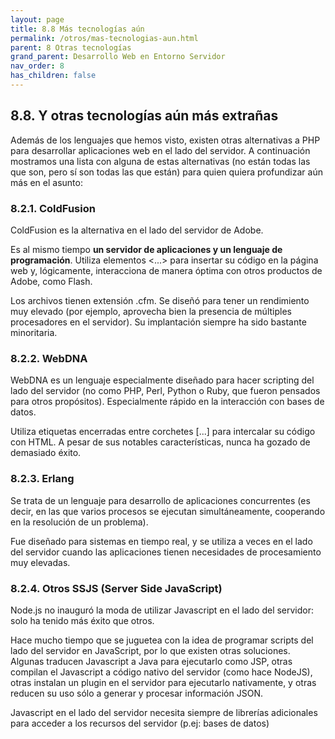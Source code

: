 ```yaml
---
layout: page
title: 8.8 Más tecnologías aún
permalink: /otros/mas-tecnologias-aun.html
parent: 8 Otras tecnologías
grand_parent: Desarrollo Web en Entorno Servidor
nav_order: 8
has_children: false
---
```


## 8.8. Y otras tecnologías aún más extrañas

Además de los lenguajes que hemos visto, existen otras alternativas a PHP para desarrollar aplicaciones web en el lado del servidor.
A continuación mostramos una lista con alguna de estas alternativas (no están todas las que son, pero sí son todas las que están) para quien quiera profundizar aún más en el asunto:

### 8.2.1. ColdFusion

ColdFusion es la alternativa en el lado del servidor de Adobe. 

Es al mismo tiempo **un servidor de aplicaciones y un lenguaje de programación**. Utiliza elementos <...> para insertar su código en la página web y, lógicamente, interacciona de manera óptima con otros productos de Adobe, como Flash.

Los archivos tienen extensión .cfm. Se diseñó para tener un rendimiento muy elevado (por ejemplo, aprovecha bien la presencia de múltiples procesadores en el servidor). Su implantación siempre ha sido bastante minoritaria.

### 8.2.2. WebDNA

WebDNA es un lenguaje especialmente diseñado para hacer scripting del lado del servidor (no como PHP, Perl, Python o Ruby, que fueron pensados para otros propósitos). Especialmente rápido en la interacción con bases de datos. 

Utiliza etiquetas encerradas entre corchetes [...] para intercalar su código con HTML. A pesar de sus notables características, nunca ha gozado de demasiado éxito.

### 8.2.3. Erlang

Se trata de un lenguaje para desarrollo de aplicaciones concurrentes (es decir, en las que varios procesos se ejecutan simultáneamente, cooperando en la resolución de un problema). 

Fue diseñado para sistemas en tiempo real, y se utiliza a veces en el lado del servidor cuando las aplicaciones tienen necesidades de procesamiento muy elevadas. 

### 8.2.4. Otros SSJS (Server Side JavaScript)

Node.js no inauguró la moda de utilizar Javascript en el lado del servidor: solo ha tenido más éxito que otros.

Hace mucho tiempo que se juguetea con la idea de programar scripts del lado del servidor en JavaScript, por lo que existen otras soluciones. Algunas traducen Javascript a Java para ejecutarlo como JSP, otras compilan el Javascript a código nativo del servidor (como hace NodeJS), otras instalan un plugin en el servidor para ejecutarlo nativamente, y otras reducen su uso sólo a generar y procesar información JSON. 

Javascript en el lado del servidor necesita siempre de librerías adicionales para acceder a los recursos del servidor (p.ej: bases de datos)